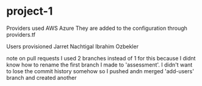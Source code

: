 # project-1

Providers used
AWS
Azure
They are added to the configuration through providers.tf

Users provisioned
Jarret Nachtigal
Ibrahim Ozbekler

note on pull requests
I used 2 branches instead of 1 for this because I didnt know how to rename the first branch I made to
'assessment'. I didn't want to lose the commit history somehow so I pushed andn merged 'add-users' branch and created another
